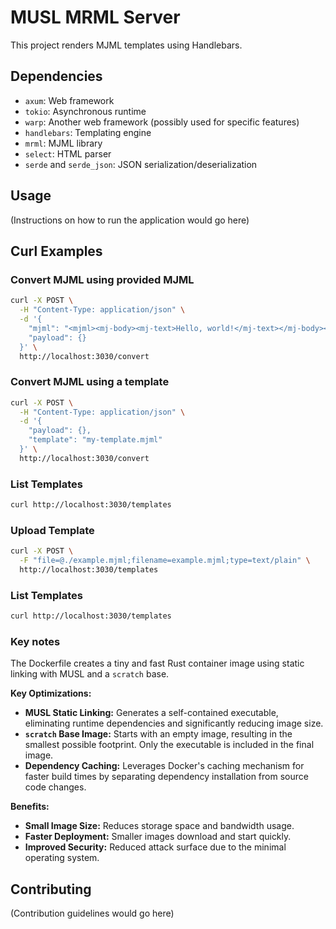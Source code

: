 # MUSL MRML Server 

This project renders MJML templates using Handlebars.

## Dependencies

*   `axum`: Web framework
*   `tokio`: Asynchronous runtime
*   `warp`: Another web framework (possibly used for specific features)
*   `handlebars`: Templating engine
*   `mrml`: MJML library
*   `select`: HTML parser
*   `serde` and `serde_json`: JSON serialization/deserialization

## Usage
(Instructions on how to run the application would go here)

## Curl Examples

### Convert MJML using provided MJML

```bash
curl -X POST \
  -H "Content-Type: application/json" \
  -d '{
    "mjml": "<mjml><mj-body><mj-text>Hello, world!</mj-text></mj-body></mjml>",
    "payload": {}
  }' \
  http://localhost:3030/convert
```

### Convert MJML using a template

```bash
curl -X POST \
  -H "Content-Type: application/json" \
  -d '{
    "payload": {},
    "template": "my-template.mjml"
  }' \
  http://localhost:3030/convert
```


### List Templates

```bash
curl http://localhost:3030/templates
```

### Upload Template

```bash
curl -X POST \
  -F "file=@./example.mjml;filename=example.mjml;type=text/plain" \
  http://localhost:3030/templates
```

### List Templates

```bash
curl http://localhost:3030/templates
```

### Key notes

The Dockerfile creates a tiny and fast Rust container image using static linking with MUSL and a `scratch` base.

**Key Optimizations:**

*   **MUSL Static Linking:** Generates a self-contained executable, eliminating runtime dependencies and significantly reducing image size.
*   **`scratch` Base Image:** Starts with an empty image, resulting in the smallest possible footprint. Only the executable is included in the final image.
*   **Dependency Caching:** Leverages Docker's caching mechanism for faster build times by separating dependency installation from source code changes.

**Benefits:**

*   **Small Image Size:**  Reduces storage space and bandwidth usage.
*   **Faster Deployment:** Smaller images download and start quickly.
*   **Improved Security:** Reduced attack surface due to the minimal operating system.


## Contributing

(Contribution guidelines would go here)
